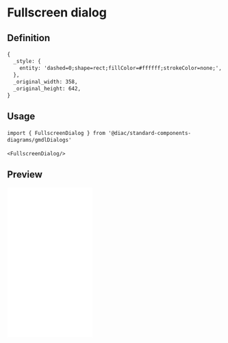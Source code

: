 # Fullscreen dialog

## Definition

```
{
  _style: { 
    entity: 'dashed=0;shape=rect;fillColor=#ffffff;strokeColor=none;',
  },
  _original_width: 358,
  _original_height: 642,
}
```

## Usage

```
import { FullscreenDialog } from '@diac/standard-components-diagrams/gmdlDialogs'

<FullscreenDialog/>
```

## Preview

<img src="./fullscreen-dialog.png" width="200"/>
